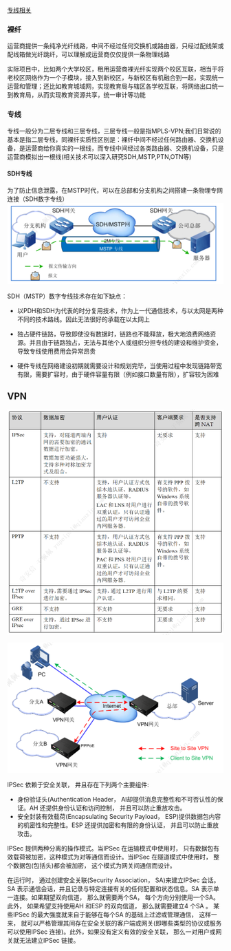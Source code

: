 [专线相关](https://zhuanlan.zhihu.com/p/183088231)

### 裸纤
运营商提供一条纯净光纤线路，中间不经过任何交换机或路由器，只经过配线架或配线箱做光纤跳纤，可以理解成运营商仅仅提供一条物理线路

实际项目中，比如两个大学校区，租用运营商裸光纤实现两个校区互联，相当于将老校区网络作为一个子模块，接入到新校区，与新校区有机融合到一起，实现统一运营和管理；还比如教育城域网，实现教育局与辖区各学校互联，将网络出口统一到教育局，从而实现教育资源共享，统一审计等功能


### 专线
专线一般分为二层专线和三层专线，三层专线一般是指MPLS-VPN;我们日常说的基本是指二层专线，同裸纤实质性区别是：裸纤中间不经过任何路由器、交换机设备，是运营商给你真实的一根线，而专线中间经过各类路由器、交换机设备，只是运营商模拟出一根线(相关技术可以深入研究SDH,MSTP,PTN,OTN等)

#### SDH专线
为了防止信息泄露，在MSTP时代，可以在总部和分支机构之间搭建一条物理专网连接（SDH数字专线）
![SDH数字专线](SDH专线.png)

SDH（MSTP）数字专线技术存在如下缺点：
- 以PDH和SDH为代表的时分复用技术，作为上一代通信技术，与以太网是两种不同的技术路线。因此无法很好的承载在以太网上

- 独占硬件链路，导致即使没有数据时，链路也不能释放，极大地浪费网络资源。并且由于链路独占，无法与其他个人或组织分担专线的建设和维护资金，导致专线使用费用会异常昂贵

- 硬件专线在网络建设初期就需要设计和规划完毕，当使用过程中发现链路带宽有限，需要扩容时，由于硬件容量有限（例如接口数量有限），扩容较为困难


## VPN

![不同VPN特点](VPN%E6%8A%80%E6%9C%AF%E6%AF%94%E8%BE%83.png)
  
![VPN组网](VPN%E7%BB%84%E7%BD%91.png)


IPSec 依赖于安全关联， 井且存在下列两个主要组件:
- 身份验证头(Authentication Header， Al却提供消息完整性和不可否认性的保证。AH 还提供身份认证和访问控制， 并且可以防止重放攻击。
- 安全封装有效载荷(Encapsulating Security Payload， ESP)提供数据包内容的机密性和完整性。ESP 还提供加密和有限的身份认证， 并且可以防止重放攻击。

IPSec 提供两种分离的操作模式。当IPSec 在运输模式中使用时， 只有数据包有效载荷被加密，这种模式为对等通信而设计。当IPSec 在隧道模式中使用时， 整个数据包(包括头)都会被加密， 这个模式为网关间通信而设计。

在运行时， 通过创建安全关联(Security Association， SA)来建立IPSec 会话。SA 表示通信会话，井且记录与特定连接有关的任何配置和状态信息。SA 表示单一连接。如果期望双向信道， 那么就需要两个SA， 每个方向分别使用一个SA。此外， 如果希望支持使用AH 和ESP 的双向信道， 那么就需要建立4 个SA 。
某些IPSec 的最大强度就来自于能够在每个SA 的基础上过滤或管理通信， 这样一来， 就可以严格管理其间存在安全关联的客户端或网关(即哪些类型的协议或服务可以使用IPSec 连接)。此外，如果没有定义有效的安全关联， 那么一对用户或网关就无法建立IPSec 链接。